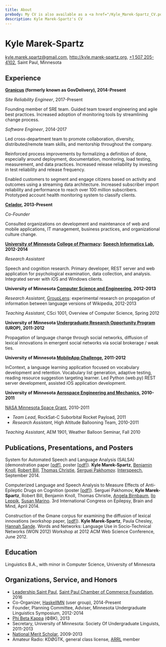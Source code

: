 ```yaml
---
title: About
prebody: My CV is also available as a <a href="/Kyle_Marek-Spartz_CV.pdf">PDF</a>.
description: Kyle Marek-Spartz's CV
---
```


# **Kyle Marek-Spartz**

<kyle.marek.spartz@gmail.com>, <http://kyle.marek-spartz.org>,
[+1 507 205-4102](tel:+1-507-205-4102),  Saint Paul, Minnesota

## Experience

**[Granicus](https://granicus.com) (formerly known as GovDelivery), 2014-Present**

*Site Reliability Engineer*, 2017-Present

Founding member of SRE team. Guided team toward engineering and agile best
practices. Increased adoption of monitoring tools by streamlining change
process.

*Software Engineer*, 2014-2017

Led cross-department team to promote collaboration, diversity,
distributed/remote team skills, and mentorship throughout the company.

Reinforced process improvements by formalizing a definition of done, especially
around deployment, documentation, monitoring, load testing, measurement, and
data practices. Increased release reliability by investing in test reliability
and release frequency.

Enabled customers to segment and engage citizens based on activity and outcomes
using a streaming data architecture. Increased subscriber import reliability and
performance to reach over 100 million subscribers. Prototyped account health
monitoring system to classify clients.


**[Celador](http://www.celador.mn), 2013-Present**

*Co-Founder*

Consulted organizations on development and maintenance of web and mobile
applications, IT management, business practices, and organizational culture
change.


**[University of Minnesota](http://www.umn.edu/) [College of Pharmacy](http://www.pharmacy.umn.edu/): [Speech Informatics Lab](http://rxinformatics.umn.edu/), 2012-2014**

*Research Assistant*

Speech and cognition research. Primary developer, REST server and web
application for psychological examination, data collection, and analysis.
Integrated server with iOS and Windows clients.


**University of Minnesota [Computer Science and Engineering](http://www.cs.umn.edu/index.php), 2012-2013**

*Research Assistant*, [GroupLens](http://www.grouplens.org/): experimental research on propagation of information between language versions of Wikipedia, 2012-2013

*Teaching Assistant*, CSci 1001, Overview of Computer Science, Spring 2012


**University of Minnesota [Undergraduate Research Opportunity Program](http://www.urop.umn.edu/) (UROP), 2011-2012**

Propagation of language change through social networks, diffusion of lexical
innovations in emergent social networks via social brokerage / weak ties.


**University of Minnesota [MobileApp Challenge](https://sites.google.com/a/umn.edu/university-of-minnesota-mobile-app-challenge/home), 2011-2012**

InContext, a language learning application focused on vocabulary development and retention.
Vocabulary list generation, adaptive testing, reading resource suggestion targeting learner.
Led Python (web.py) REST server development, assisted iOS application development.


**University of Minnesota [Aerospace Engineering and Mechanics](http://www.aem.umn.edu/), 2010-2011**

[NASA Minnesota Space Grant](http://www.aem.umn.edu/msgc/), 2010-2011

- *Team Lead*, RockSat-C Suborbital Rocket Payload, 2011
- *Research Assistant*, High Altitude Ballooning Team, 2010-2011

*Teaching Assistant*, AEM 1901, Weather Balloon Seminar, Fall 2010


## Publications, Presentations, and Posters

System for Automated Speech and Language Analysis (SALSA) (demonstration paper [[pdf](http://kyle.marek-spartz.org/publications/2014-interspeech-paper.pdf)], poster [[pdf](http://kyle.marek-spartz.org/publications/2014-interspeech-poster.pdf)]). **Kyle Marek-Spartz**, [Benjamin Knoll](http://www.bmhi.umn.edu/ihi/research/nlpie/people/knoll/), [Robert Bill](http://www.bmhi.umn.edu/ihi/research/nlpie/people/bill/), [Thomas Christie](https://tom-christie.github.io/), [Serguei Pakhomov](http://www.tc.umn.edu/~pakh0002/homepage/). [Interspeech](http://www.isca-speech.org/iscaweb/index.php/conferences/interspeech), September 2014.

Computerized Language and Speech Analysis to Measure Effects of Anti-Epileptic Drugs on Cognition (poster [[pdf](http://kyle.marek-spartz.org/publications/2014-epilepsy-poster.pdf)]). Serguei Pakhomov, **Kyle Marek-Spartz**, Robert Bill, Benjamin Knoll, Thomas Christie, [Angela Birnbaum](http://www.pharmacy.umn.edu/bio/pharmacy-faculty-by-department/angela-birnbaum), [Ilo Leppik](http://www.pharmacy.umn.edu/bio/pharmacy-faculty-by-department/ilo-leppik), [Susan Marino](http://www.pharmacy.umn.edu/bio/pharmacy-faculty-by-department/susan-marino). 3rd International Congress on Epilepsy, Brain and Mind, April 2014.

Construction of the Gmane corpus for examining the diffusion of lexical innovations (workshop paper,  [[pdf](http://kyle.marek-spartz.org/publications/WON2012_Marek-Spartz_Chesley_Sande_Gmane.pdf)]). **Kyle Marek-Spartz**, Paula Chesley, [Hannah Sande](http://linguistics.berkeley.edu/~hsande/). Words and Networks: Language Use in Socio-Technical Networks (WON 2012) Workshop at 2012 ACM Web Science Conference, June 2012.


## Education

Linguistics B.A., with minor in Computer Science, University of Minnesota


## Organizations, Service, and Honors

- [Leadership Saint Paul](http://www.saintpaulchamber.com/blog/leadership-saint-paul-class-of-2016-announced), [Saint Paul Chamber of Commerce Foundation](http://www.saintpaulchamber.com/foundation.html), 2016
- Co-Organizer, [HaskellMN](http://www.haskell.mn) (user group), 2014-Present
- Founder, Planning Committee, Adviser, Minnesota Undergraduate Linguistics Symposium, 2012-2014
- [Phi Beta Kappa](https://www.pbk.org) (ΦBK), 2013
- Secretary, University of Minnesota: Society Of Undergraduate Linguists, 2011-2013
- [National Merit Scholar](http://www.nationalmerit.org/), 2009-2013
- Amateur Radio: KDØGTK, general class license, [ARRL](http://www.arrl.org/) member
